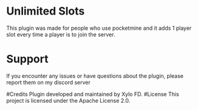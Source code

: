 # Unlimited Slots
This plugin was made for people who use pocketmine and it adds 1 player slot every time a player is to join the server.

# Support
If you encounter any issues or have questions about the plugin, please report them on my discord server

#Credits
Plugin developed and maintained by Xylo FD.
#License
This project is licensed under the Apache License 2.0.
